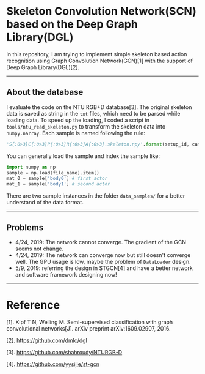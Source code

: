 # Skeleton Convolution Network(SCN) based on the Deep Graph Library(DGL)





In this repository, I am trying to implement simple skeleton based action recognition using Graph Convolution Network(GCN)[1] with the support of Deep Graph Library(DGL)[2]. 



-----



## About the database

I evaluate the code on the NTU RGB+D database[3]. The original skeleton data is saved as string in the `txt` files, which need to be parsed while loading data. To speed up the loading, I coded a script in `tools/ntu_read_skeleton.py` to transform the skeleton data into `numpy.narray`. Each sample is named following the rule:

```python
'S{:0>3}C{:0>3}P{:0>3}R{:0>3}A{:0>3}.skeleton.npy'.format(setup_id, camera_id, person_id, repeat_id, action_id)
```



You can generally load the sample and index the sample like:

```python
import numpy as np
sample = np.load(file_name).item()
mat_0 = sample['body0'] # first actor
mat_1 = sample['body1'] # second actor
```



There are two sample instances in the folder `data_samples/` for a better understand of the data format.



----



## Problems



- 4/24, 2019: The network cannot converge. The gradient of the GCN seems not change.
- 4/24, 2019: The network can converge now but still doesn't converge well. The GPU usage is low, maybe the problem of `DataLoader` design.
- 5/9, 2019: referring the design in STGCN[4] and have a better network and software framework designing now!



-----

# Reference

[1]. Kipf T N, Welling M. Semi-supervised classification with graph convolutional networks[J]. arXiv preprint arXiv:1609.02907, 2016. 

[2]. <https://github.com/dmlc/dgl>

[3]. <https://github.com/shahroudy/NTURGB-D>

[4]. https://github.com/yysijie/st-gcn


